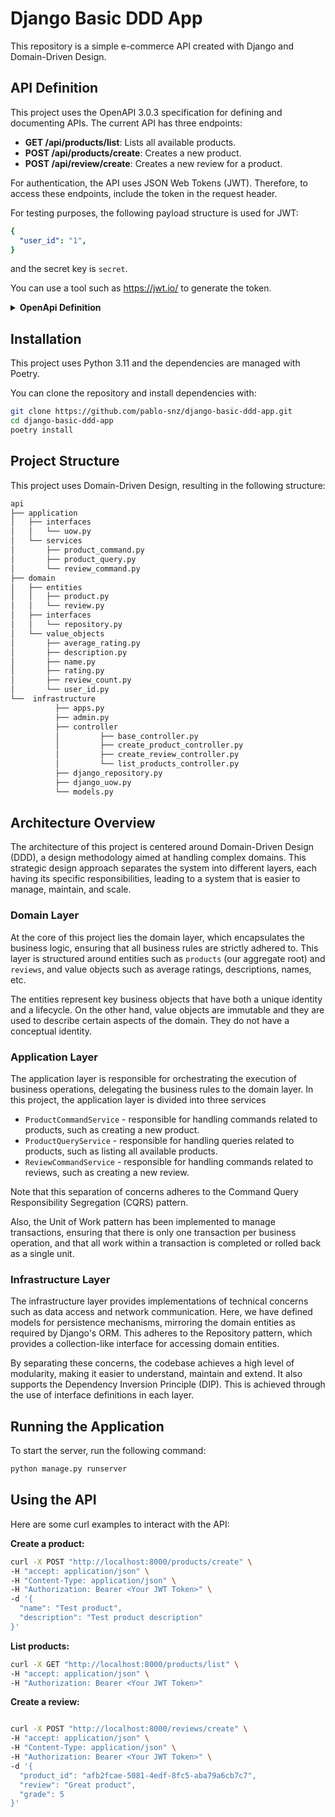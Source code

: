 # Django Basic DDD App

This repository is a simple e-commerce API created with Django and Domain-Driven Design.

## API Definition

This project uses the OpenAPI 3.0.3 specification for defining and documenting APIs. The current API has three endpoints:

- **GET /api/products/list**: Lists all available products. 
- **POST /api/products/create**: Creates a new product. 
- **POST /api/review/create**: Creates a new review for a product.

For authentication, the API uses JSON Web Tokens (JWT). Therefore, to access these endpoints, include the token in the request header.

For testing purposes, the following payload structure is used for JWT:

```yaml
{
  "user_id": "1",
}
```
and the secret key is `secret`.

You can use a tool such as https://jwt.io/ to generate the token.

<details>
<summary><strong> OpenApi Definition </strong></summary>

```yaml
openapi: 3.0.3
info:
  title: YourStep - OpenAPI 3.0
  description: Basic API
  version: 0.1.0

servers:
  - url: localhost:8080
tags:
  - name: Products
    description: Our e-commerce products
  - name: Reviews
    description: Our e-commerce product's reviews

paths:
  /api/products/create:
    post:
      tags:
        - Products
      summary: Add a new product to the store
      operationId: addProduct
      security:
        - bearerAuth: [] 
      requestBody:
        description: Create a new product in the store
        content:
          application/json:
            schema:
              $ref: '#/components/schemas/Product'
        required: true
      responses:
        '200':
          description: Successful operation
          content:
            application/json:
              schema:
                $ref: '#/components/schemas/PostResponse'          
        '405':
          description: Invalid input
        '401':
          description: Unauthorized

  /api/products/list:
    get:
      tags:
        - Products
      summary: List all available products
      operationId: listProducts
      security:
        - bearerAuth: [] 
      responses:
        '200':
          description: Successful operation
          content:
            application/json:
              schema:
                type: array
                items:
                  $ref: '#/components/schemas/ProductList'          
        '404':
          description: Not Found
          
  /api/review/create:
    post:
      tags:
        - Reviews
      summary: Add a new review for a product
      operationId: addReview
      security:
        - bearerAuth: [] 
      requestBody:
        description: Create a new review for a product
        content:
          application/json:
            schema:
              $ref: '#/components/schemas/Review'
        required: true
      responses:
        '200':
          description: Successful operation
          content:
            application/json:
              schema:
                $ref: '#/components/schemas/PostResponse'          
        '405':
          description: Invalid input
        '403':
          description: Forbidden

components:
  schemas:
  
    Review:
      required:
        - product_id
        - review
        - grade
      type: object
      properties:
        product_id:
          type: integer
          description: ID of the product being reviewed
          example: 1
        review:
          type: string
          description: Review text for the product
          example: Increible prueba tecnica
        grade:
          type: number
          description: Review grade for the product
          example: 5
  
    Product:
      required:
        - name
        - description
      type: object
      properties:
        name:
          type: string
          description: Name of the product
          example: prueba tecnica
        description:
          type: string
          description: Description of the product
          example: prueba tecnica de pablo
          
    ProductList:
      type: object
      properties:
        product_id:
          type: integer
          description: ID of the product
          example: 1
        average_grade:
          type: number
          description: Average grade of all reviews for a product
          example: 4.5
        num_reviews:
          type: integer
          description: Number of reviews for a product
          example: 2
        user_review:
          type: string
          description: A user's review for a product
          example: Increible prueba tecnica
          
    PostResponse:
      type: object
      properties:
        status:
          type: integer
          format: int64
          default: 200
          description: Status code of the response
          
  securitySchemes:
    bearerAuth:         
      type: http
      scheme: bearer
      bearerFormat: JWT
      description: JWT used for authentication

```
</details>

## Installation

This project uses Python 3.11 and the dependencies are managed with Poetry.

You can clone the repository and install dependencies with:

```bash
git clone https://github.com/pablo-snz/django-basic-ddd-app.git
cd django-basic-ddd-app
poetry install
```


## Project Structure

This project uses Domain-Driven Design, resulting in the following structure:

```bash 
api
├── application
│   ├── interfaces
│   │   └── uow.py
│   └── services
│       ├── product_command.py
│       ├── product_query.py
│       └── review_command.py
├── domain
│   ├── entities
│   │   ├── product.py
│   │   └── review.py
│   ├── interfaces
│   │   └── repository.py
│   └── value_objects
│       ├── average_rating.py
│       ├── description.py
│       ├── name.py
│       ├── rating.py
│       ├── review_count.py
│       └── user_id.py
└──  infrastructure
          ├── apps.py
          ├── admin.py
          ├── controller
          │         ├── base_controller.py
          │         ├── create_product_controller.py
          │         ├── create_review_controller.py
          │         └── list_products_controller.py
          ├── django_repository.py
          ├── django_uow.py
          └── models.py

```
## Architecture Overview

The architecture of this project is centered around Domain-Driven Design (DDD), a design methodology aimed at handling complex domains. This strategic design approach separates the system into different layers, each having its specific responsibilities, leading to a system that is easier to manage, maintain, and scale.

### Domain Layer

At the core of this project lies the domain layer, which encapsulates the business logic, ensuring that all business rules are strictly adhered to. This layer is structured around entities such as `products` (our aggregate root) and `reviews`, and value objects such as average ratings, descriptions, names, etc.

The entities represent key business objects that have both a unique identity and a lifecycle. On the other hand, value objects are immutable and they are used to describe certain aspects of the domain. They do not have a conceptual identity.

### Application Layer

The application layer is responsible for orchestrating the execution of business operations, delegating the business rules to the domain layer. In this project, the application layer is divided into three services

- `ProductCommandService` - responsible for handling commands related to products, such as creating a new product.
- `ProductQueryService` - responsible for handling queries related to products, such as listing all available products.
- `ReviewCommandService` - responsible for handling commands related to reviews, such as creating a new review.

Note that this separation of concerns adheres to the Command Query Responsibility Segregation (CQRS) pattern.

Also, the Unit of Work pattern has been implemented to manage transactions, ensuring that there is only one transaction per business operation, and that all work within a transaction is completed or rolled back as a single unit.

### Infrastructure Layer

The infrastructure layer provides implementations of technical concerns such as data access and network communication. Here, we have defined models for persistence mechanisms, mirroring the domain entities as required by Django's ORM. This adheres to the Repository pattern, which provides a collection-like interface for accessing domain entities.

By separating these concerns, the codebase achieves a high level of modularity, making it easier to understand, maintain and extend. It also supports the Dependency Inversion Principle (DIP). This is achieved through the use of interface definitions in each layer.


## Running the Application

To start the server, run the following command:

```bash
python manage.py runserver
```

## Using the API

Here are some curl examples to interact with the API:

**Create a product:**

```bash
curl -X POST "http://localhost:8000/products/create" \
-H "accept: application/json" \
-H "Content-Type: application/json" \
-H "Authorization: Bearer <Your JWT Token>" \
-d '{
  "name": "Test product",
  "description": "Test product description"
}'
```

**List products:**

```bash
curl -X GET "http://localhost:8000/products/list" \
-H "accept: application/json" \
-H "Authorization: Bearer <Your JWT Token>"
```

**Create a review:**

```bash

curl -X POST "http://localhost:8000/reviews/create" \
-H "accept: application/json" \
-H "Content-Type: application/json" \
-H "Authorization: Bearer <Your JWT Token>" \
-d '{
  "product_id": "afb2fcae-5081-4edf-8fc5-aba79a6cb7c7",
  "review": "Great product",
  "grade": 5
}'

```

